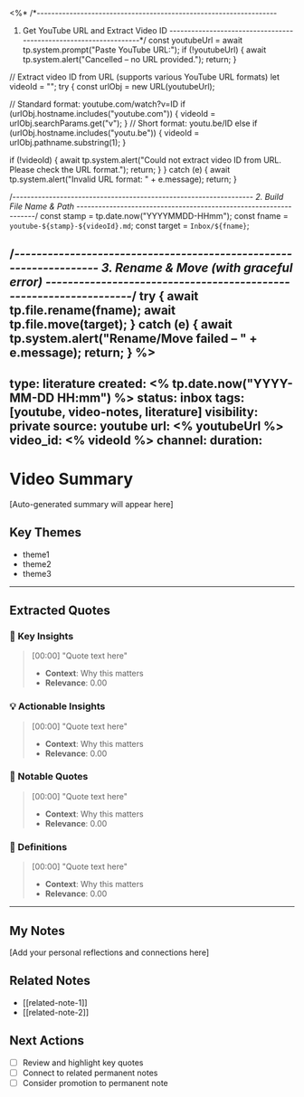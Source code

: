 <%*
/*------------------------------------------------------------------
  1. Get YouTube URL and Extract Video ID
------------------------------------------------------------------*/
const youtubeUrl = await tp.system.prompt("Paste YouTube URL:");
if (!youtubeUrl) {
  await tp.system.alert("Cancelled – no URL provided.");
  return;
}

// Extract video ID from URL (supports various YouTube URL formats)
let videoId = "";
try {
  const urlObj = new URL(youtubeUrl);
  
  // Standard format: youtube.com/watch?v=ID
  if (urlObj.hostname.includes("youtube.com")) {
    videoId = urlObj.searchParams.get("v");
  }
  // Short format: youtu.be/ID
  else if (urlObj.hostname.includes("youtu.be")) {
    videoId = urlObj.pathname.substring(1);
  }
  
  if (!videoId) {
    await tp.system.alert("Could not extract video ID from URL. Please check the URL format.");
    return;
  }
} catch (e) {
  await tp.system.alert("Invalid URL format: " + e.message);
  return;
}

/*------------------------------------------------------------------
  2. Build File Name & Path
------------------------------------------------------------------*/
const stamp  = tp.date.now("YYYYMMDD-HHmm");
const fname  = `youtube-${stamp}-${videoId}.md`;
const target = `Inbox/${fname}`;

/*------------------------------------------------------------------
  3. Rename & Move (with graceful error)
------------------------------------------------------------------*/
try {
  await tp.file.rename(fname);
  await tp.file.move(target);
} catch (e) {
  await tp.system.alert("Rename/Move failed – " + e.message);
  return;
}
%>
---
type: literature
created: <% tp.date.now("YYYY-MM-DD HH:mm") %>
status: inbox
tags: [youtube, video-notes, literature]
visibility: private
source: youtube
url: <% youtubeUrl %>
video_id: <% videoId %>
channel:
duration:
---

# Video Summary

[Auto-generated summary will appear here]

## Key Themes

- theme1
- theme2
- theme3

---

## Extracted Quotes

### 🎯 Key Insights

> [00:00] "Quote text here"
> - **Context**: Why this matters
> - **Relevance**: 0.00

### 💡 Actionable Insights

> [00:00] "Quote text here"
> - **Context**: Why this matters
> - **Relevance**: 0.00

### 📝 Notable Quotes

> [00:00] "Quote text here"
> - **Context**: Why this matters
> - **Relevance**: 0.00

### 📖 Definitions

> [00:00] "Quote text here"
> - **Context**: Why this matters
> - **Relevance**: 0.00

---

## My Notes

[Add your personal reflections and connections here]

## Related Notes

- [[related-note-1]]
- [[related-note-2]]

## Next Actions

- [ ] Review and highlight key quotes
- [ ] Connect to related permanent notes
- [ ] Consider promotion to permanent note
